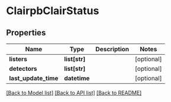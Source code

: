 # ClairpbClairStatus

## Properties
Name | Type | Description | Notes
------------ | ------------- | ------------- | -------------
**listers** | **list[str]** |  | [optional] 
**detectors** | **list[str]** |  | [optional] 
**last_update_time** | **datetime** |  | [optional] 

[[Back to Model list]](../README.md#documentation-for-models) [[Back to API list]](../README.md#documentation-for-api-endpoints) [[Back to README]](../README.md)


